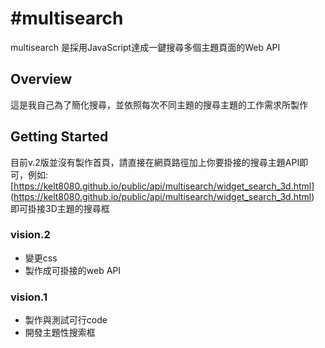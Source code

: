 #multisearch
============

multisearch 是採用JavaScript達成一鍵搜尋多個主題頁面的Web API

## Overview

這是我自己為了簡化搜尋，並依照每次不同主題的搜尋主題的工作需求所製作

## Getting Started

目前v.2版並沒有製作首頁，請直接在網頁路徑加上你要掛接的搜尋主題API即可，例如:
[https://kelt8080.github.io/public/api/multisearch/widget_search_3d.html] (https://kelt8080.github.io/public/api/multisearch/widget_search_3d.html)
即可掛接3D主題的搜尋框



### vision.2
* 變更css
* 製作成可掛接的web API

### vision.1
* 製作與測試可行code
* 開發主題性搜索框
